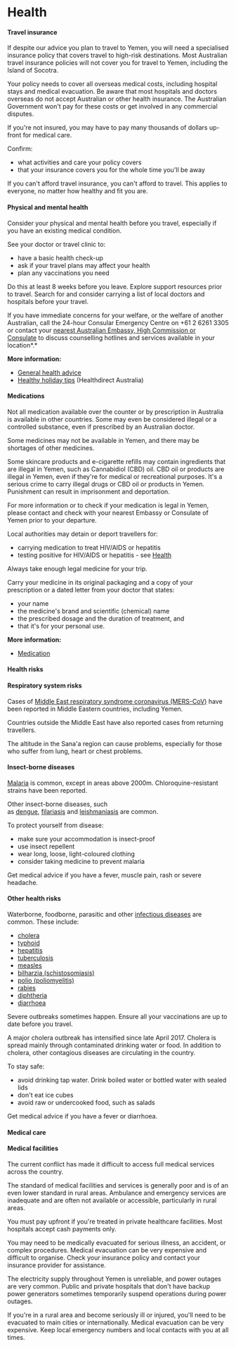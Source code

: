 # Health

#### Travel insurance

If despite our advice you plan to travel to Yemen, you will need a specialised insurance policy that covers travel to high-risk destinations. Most Australian travel insurance policies will not cover you for travel to Yemen, including the Island of Socotra.

Your policy needs to cover all overseas medical costs, including hospital stays and medical evacuation. Be aware that most hospitals and doctors overseas do not accept Australian or other health insurance. The Australian Government won't pay for these costs or get involved in any commercial disputes.

If you're not insured, you may have to pay many thousands of dollars up-front for medical care.

Confirm:

* what activities and care your policy covers
* that your insurance covers you for the whole time you'll be away

If you can't afford travel insurance, you can't afford to travel. This applies to everyone, no matter how healthy and fit you are.

#### Physical and mental health

Consider your physical and mental health before you travel, especially if you have an existing medical condition.

See your doctor or travel clinic to:

* have a basic health check-up
* ask if your travel plans may affect your health
* plan any vaccinations you need

Do this at least 8 weeks before you leave. Explore support resources prior to travel. Search for and consider carrying a list of local doctors and hospitals before your travel.

If you have immediate concerns for your welfare, or the welfare of another Australian, call the 24-hour Consular Emergency Centre on +61 2 6261 3305 or contact your [nearest Australian Embassy, High Commission or Consulate](https://www.dfat.gov.au/about-us/our-locations/missions/our-embassies-and-consulates-overseas) to discuss counselling hotlines and services available in your location*.*

**More information:**

* [General health advice](https://www.smartraveller.gov.au/before-you-go/health)
* [Healthy holiday tips](https://www.healthdirect.gov.au/healthy-holiday-tips-infographic) (Healthdirect Australia)

#### Medications

Not all medication available over the counter or by prescription in Australia is available in other countries. Some may even be considered illegal or a controlled substance, even if prescribed by an Australian doctor.

Some medicines may not be available in Yemen, and there may be shortages of other medicines.  
  
Some skincare products and e-cigarette refills may contain ingredients that are illegal in Yemen, such as Cannabidiol (CBD) oil. CBD oil or products are illegal in Yemen, even if they're for medical or recreational purposes. It's a serious crime to carry illegal drugs or CBD oil or products in Yemen. Punishment can result in imprisonment and deportation.

For more information or to check if your medication is legal in Yemen, please contact and check with your nearest Embassy or Consulate of Yemen prior to your departure.

Local authorities may detain or deport travellers for:

* carrying medication to treat HIV/AIDS or hepatitis
* testing positive for HIV/AIDS or hepatitis - see [Health](https://www.smartraveller.gov.au/destinations/middle-east/united-arab-emirates#health)

Always take enough legal medicine for your trip.

Carry your medicine in its original packaging and a copy of your prescription or a dated letter from your doctor that states:

* your name
* the medicine's brand and scientific (chemical) name
* the prescribed dosage and the duration of treatment, and
* that it's for your personal use.

**More information:**

* [Medication](/before-you-go/health/medications "Medication and medical equipment")

#### Health risks

#### Respiratory system risks

Cases of [Middle East respiratory syndrome coronavirus (MERS-CoV)](https://www.who.int/news-room/fact-sheets/detail/middle-east-respiratory-syndrome-coronavirus-(mers-cov)) have been reported in Middle Eastern countries, including Yemen.

Countries outside the Middle East have also reported cases from returning travellers.

The altitude in the Sana'a region can cause problems, especially for those who suffer from lung, heart or chest problems.

#### Insect-borne diseases

[Malaria](https://www.who.int/news-room/fact-sheets/detail/malaria) is common, except in areas above 2000m. Chloroquine-resistant strains have been reported.

Other insect-borne diseases, such as [dengue](https://www.health.gov.au/diseases/dengue-virus-infection), [filariasis](https://www.who.int/news-room/fact-sheets/detail/lymphatic-filariasis) and [leishmaniasis](https://www.who.int/news-room/fact-sheets/detail/leishmaniasis) are common.

To protect yourself from disease:

* make sure your accommodation is insect-proof
* use insect repellent
* wear long, loose, light-coloured clothing
* consider taking medicine to prevent malaria

Get medical advice if you have a fever, muscle pain, rash or severe headache.

#### Other health risks

Waterborne, foodborne, parasitic and other [infectious diseases](https://www.smartraveller.gov.au/before-you-go/health/diseases) are common. These include:

* [cholera](https://www.who.int/en/news-room/fact-sheets/detail/cholera)
* [typhoid](https://www.who.int/teams/immunization-vaccines-and-biologicals/diseases/typhoid)
* [hepatitis](https://www.who.int/health-topics/hepatitis#tab=tab_1 )
* [tuberculosis](https://www.who.int/news-room/fact-sheets/detail/tuberculosis)
* [measles](https://www.who.int/news-room/fact-sheets/detail/measles)
* [bilharzia (schistosomiasis)](https://www.who.int/news-room/fact-sheets/detail/schistosomiasis)
* [polio (poliomyelitis)](https://www.who.int/news-room/fact-sheets/detail/poliomyelitis)
* [rabies](https://www.who.int/news-room/fact-sheets/detail/rabies)
* [diphtheria](https://www.healthdirect.gov.au/diphtheria)
* [diarrhoea](https://www.emro.who.int/yemen/news/two-years-since-world-largest-outbreak-of-acute-watery-diarrhoea-and-cholera-yemen-witnessing-another-sharp-increase-in-reported-cases-with-number-of-deaths-continuing-to-increase.html)

Severe outbreaks sometimes happen. Ensure all your vaccinations are up to date before you travel.

A major cholera outbreak has intensified since late April 2017. Cholera is spread mainly through contaminated drinking water or food. In addition to cholera, other contagious diseases are circulating in the country.

To stay safe:

* avoid drinking tap water. Drink boiled water or bottled water with sealed lids
* don't eat ice cubes
* avoid raw or undercooked food, such as salads

Get medical advice if you have a fever or diarrhoea.

#### Medical care

#### Medical facilities

The current conflict has made it difficult to access full medical services across the country.

The standard of medical facilities and services is generally poor and is of an even lower standard in rural areas. Ambulance and emergency services are inadequate and are often not available or accessible, particularly in rural areas.

You must pay upfront if you're treated in private healthcare facilities. Most hospitals accept cash payments only.

You may need to be medically evacuated for serious illness, an accident, or complex procedures. Medical evacuation can be very expensive and difficult to organise. Check your insurance policy and contact your insurance provider for assistance.

The electricity supply throughout Yemen is unreliable, and power outages are very common. Public and private hospitals that don't have backup power generators sometimes temporarily suspend operations during power outages.

If you're in a rural area and become seriously ill or injured, you'll need to be evacuated to main cities or internationally. Medical evacuation can be very expensive. Keep local emergency numbers and local contacts with you at all times.